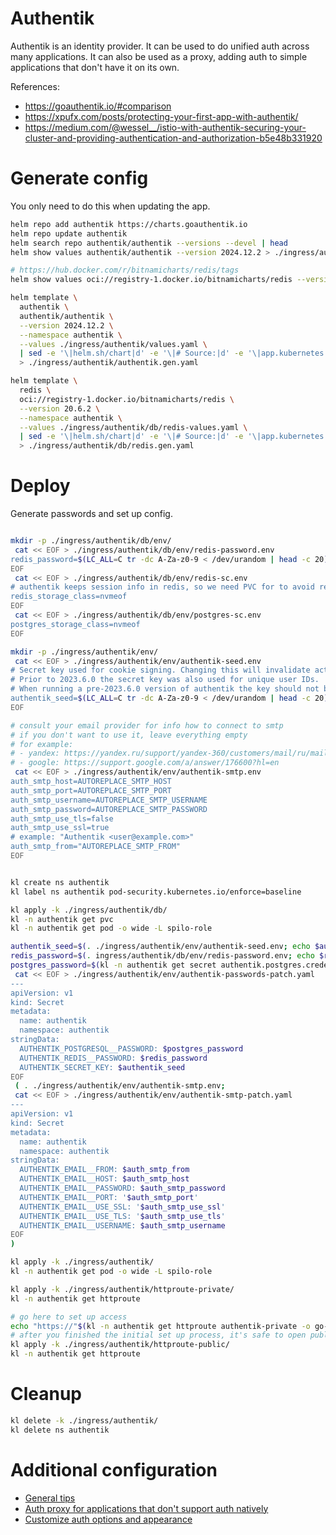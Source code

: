 
# Authentik

Authentik is an identity provider.
It can be used to do unified auth across many applications.
It can also be used as a proxy, adding auth to simple applications that don't have it on its own.

References:
- https://goauthentik.io/#comparison
- https://xpufx.com/posts/protecting-your-first-app-with-authentik/
- https://medium.com/@wessel__/istio-with-authentik-securing-your-cluster-and-providing-authentication-and-authorization-b5e48b331920

# Generate config

You only need to do this when updating the app.

```bash
helm repo add authentik https://charts.goauthentik.io
helm repo update authentik
helm search repo authentik/authentik --versions --devel | head
helm show values authentik/authentik --version 2024.12.2 > ./ingress/authentik/default-values.yaml
```

```bash
# https://hub.docker.com/r/bitnamicharts/redis/tags
helm show values oci://registry-1.docker.io/bitnamicharts/redis --version 20.6.2 > ./ingress/authentik/redis-default-values.yaml

helm template \
  authentik \
  authentik/authentik \
  --version 2024.12.2 \
  --namespace authentik \
  --values ./ingress/authentik/values.yaml \
  | sed -e '\|helm.sh/chart|d' -e '\|# Source:|d' -e '\|app.kubernetes.io/managed-by|d' -e '\|app.kubernetes.io/part-of|d' -e '\|app.kubernetes.io/version|d' \
  > ./ingress/authentik/authentik.gen.yaml

helm template \
  redis \
  oci://registry-1.docker.io/bitnamicharts/redis \
  --version 20.6.2 \
  --namespace authentik \
  --values ./ingress/authentik/db/redis-values.yaml \
  | sed -e '\|helm.sh/chart|d' -e '\|# Source:|d' -e '\|app.kubernetes.io/managed-by|d' -e '\|app.kubernetes.io/part-of|d' -e '\|app.kubernetes.io/version|d' -e 's/redis-data/data/' \
  > ./ingress/authentik/db/redis.gen.yaml

```

# Deploy

Generate passwords and set up config.

```bash

mkdir -p ./ingress/authentik/db/env/
 cat << EOF > ./ingress/authentik/db/env/redis-password.env
redis_password=$(LC_ALL=C tr -dc A-Za-z0-9 < /dev/urandom | head -c 20)
EOF
 cat << EOF > ./ingress/authentik/db/env/redis-sc.env
# authentik keeps session info in redis, so we need PVC for to avoid resetting sessions on restart
redis_storage_class=nvmeof
EOF
 cat << EOF > ./ingress/authentik/db/env/postgres-sc.env
postgres_storage_class=nvmeof
EOF

mkdir -p ./ingress/authentik/env/
 cat << EOF > ./ingress/authentik/env/authentik-seed.env
# Secret key used for cookie signing. Changing this will invalidate active sessions.
# Prior to 2023.6.0 the secret key was also used for unique user IDs.
# When running a pre-2023.6.0 version of authentik the key should not be changed after the first install.
authentik_seed=$(LC_ALL=C tr -dc A-Za-z0-9 < /dev/urandom | head -c 20)
EOF

# consult your email provider for info how to connect to smtp
# if you don't want to use it, leave everything empty
# for example:
# - yandex: https://yandex.ru/support/yandex-360/customers/mail/ru/mail-clients/others.html#smtpsetting
# - google: https://support.google.com/a/answer/176600?hl=en
 cat << EOF > ./ingress/authentik/env/authentik-smtp.env
auth_smtp_host=AUTOREPLACE_SMTP_HOST
auth_smtp_port=AUTOREPLACE_SMTP_PORT
auth_smtp_username=AUTOREPLACE_SMTP_USERNAME
auth_smtp_password=AUTOREPLACE_SMTP_PASSWORD
auth_smtp_use_tls=false
auth_smtp_use_ssl=true
# example: "Authentik <user@example.com>"
auth_smtp_from="AUTOREPLACE_SMTP_FROM"
EOF

```

```bash

kl create ns authentik
kl label ns authentik pod-security.kubernetes.io/enforce=baseline

kl apply -k ./ingress/authentik/db/
kl -n authentik get pvc
kl -n authentik get pod -o wide -L spilo-role

authentik_seed=$(. ./ingress/authentik/env/authentik-seed.env; echo $authentik_seed)
redis_password=$(. ingress/authentik/db/env/redis-password.env; echo $redis_password)
postgres_password=$(kl -n authentik get secret authentik.postgres.credentials.postgresql.acid.zalan.do --template='{{.data.password | base64decode | printf "%s\n" }}')
 cat << EOF > ./ingress/authentik/env/authentik-passwords-patch.yaml
---
apiVersion: v1
kind: Secret
metadata:
  name: authentik
  namespace: authentik
stringData:
  AUTHENTIK_POSTGRESQL__PASSWORD: $postgres_password
  AUTHENTIK_REDIS__PASSWORD: $redis_password
  AUTHENTIK_SECRET_KEY: $authentik_seed
EOF
 ( . ./ingress/authentik/env/authentik-smtp.env;
 cat << EOF > ./ingress/authentik/env/authentik-smtp-patch.yaml
---
apiVersion: v1
kind: Secret
metadata:
  name: authentik
  namespace: authentik
stringData:
  AUTHENTIK_EMAIL__FROM: $auth_smtp_from
  AUTHENTIK_EMAIL__HOST: $auth_smtp_host
  AUTHENTIK_EMAIL__PASSWORD: $auth_smtp_password
  AUTHENTIK_EMAIL__PORT: '$auth_smtp_port'
  AUTHENTIK_EMAIL__USE_SSL: '$auth_smtp_use_ssl'
  AUTHENTIK_EMAIL__USE_TLS: '$auth_smtp_use_tls'
  AUTHENTIK_EMAIL__USERNAME: $auth_smtp_username
EOF
)

kl apply -k ./ingress/authentik/
kl -n authentik get pod -o wide -L spilo-role

kl apply -k ./ingress/authentik/httproute-private/
kl -n authentik get httproute

# go here to set up access
echo "https://"$(kl -n authentik get httproute authentik-private -o go-template --template "{{ (index .spec.hostnames 0)}}")/if/flow/initial-setup/
# after you finished the initial set up process, it's safe to open public access to authentik
kl apply -k ./ingress/authentik/httproute-public/
kl -n authentik get httproute

```

# Cleanup

```bash
kl delete -k ./ingress/authentik/
kl delete ns authentik
```

# Additional configuration

- [General tips](./tips.md)
- [Auth proxy for applications that don't support auth natively](./proxy.md)
- [Customize auth options and appearance](./flow-configuration.md)
